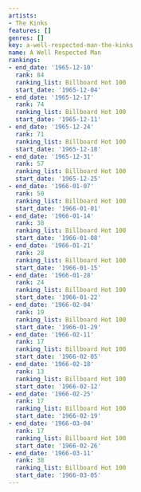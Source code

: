 ```yaml
---
artists:
- The Kinks
features: []
genres: []
key: a-well-respected-man-the-kinks
name: A Well Respected Man
rankings:
- end_date: '1965-12-10'
  rank: 84
  ranking_list: Billboard Hot 100
  start_date: '1965-12-04'
- end_date: '1965-12-17'
  rank: 74
  ranking_list: Billboard Hot 100
  start_date: '1965-12-11'
- end_date: '1965-12-24'
  rank: 71
  ranking_list: Billboard Hot 100
  start_date: '1965-12-18'
- end_date: '1965-12-31'
  rank: 57
  ranking_list: Billboard Hot 100
  start_date: '1965-12-25'
- end_date: '1966-01-07'
  rank: 50
  ranking_list: Billboard Hot 100
  start_date: '1966-01-01'
- end_date: '1966-01-14'
  rank: 38
  ranking_list: Billboard Hot 100
  start_date: '1966-01-08'
- end_date: '1966-01-21'
  rank: 28
  ranking_list: Billboard Hot 100
  start_date: '1966-01-15'
- end_date: '1966-01-28'
  rank: 24
  ranking_list: Billboard Hot 100
  start_date: '1966-01-22'
- end_date: '1966-02-04'
  rank: 19
  ranking_list: Billboard Hot 100
  start_date: '1966-01-29'
- end_date: '1966-02-11'
  rank: 17
  ranking_list: Billboard Hot 100
  start_date: '1966-02-05'
- end_date: '1966-02-18'
  rank: 13
  ranking_list: Billboard Hot 100
  start_date: '1966-02-12'
- end_date: '1966-02-25'
  rank: 17
  ranking_list: Billboard Hot 100
  start_date: '1966-02-19'
- end_date: '1966-03-04'
  rank: 17
  ranking_list: Billboard Hot 100
  start_date: '1966-02-26'
- end_date: '1966-03-11'
  rank: 38
  ranking_list: Billboard Hot 100
  start_date: '1966-03-05'
---
```


